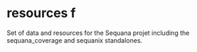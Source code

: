 # resources f
Set of data and resources for the Sequana projet including the sequana_coverage and sequanix standalones.
